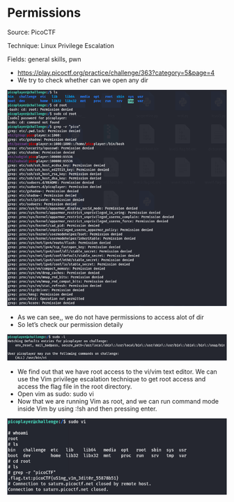 # Permissions

Source: PicoCTF

Technique: Linux Privilege Escalation

Fields: general skills, pwn

- https://play.picoctf.org/practice/challenge/363?category=5&page=4
- We try to check whether can we open any dir

![Untitled](Untitled.png)

- As we can see,, we do not have permissions to access alot of dir
- So let’s check our permission detaily

![Untitled](Untitled%201.png)

- We find out that we have root access to the vi/vim text editor. We can use the Vim privilege escalation technique to get root access and access the flag file in the root directory.
- Open vim as sudo: sudo vi
- Now that we are running Vim as root, and we can run command mode inside Vim by using :!sh and then pressing enter.

![Untitled](Untitled%202.png)
